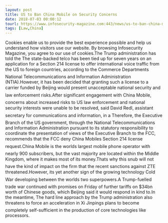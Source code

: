 ```yaml
---
layout: post
title: US to Ban China Mobile on Security Concerns
date: 2018-07-03 00:00:12
tourl: https://www.infosecurity-magazine.com:443/news/us-to-ban-china-mobile-security/
tags: [Law,China]
---
```

Cookies enable us to provide the best experience possible and help us understand how visitors use our website. By browsing Infosecurity Magazine, you agree to our use of cookies.The Trump administration has told the The state-backed telco has been tied up for seven years on an application for a Section 214 license to offer international voice traffic from the US to foreign countries, according to the Commerce Departments National Telecommunications and Information Administration (NTIA).However, it has been decided that granting such a license to a carrier funded by Beijing would present unacceptable national security and law enforcement risks.After significant engagement with China Mobile, concerns about increased risks to US law enforcement and national security interests were unable to be resolved, said David Redl, assistant secretary for communications and information, in a Therefore, the Executive Branch of the US government, through the National Telecommunications and Information Administration pursuant to its statutory responsibility to coordinate the presentation of views of the Executive Branch to the FCC, recommends that the FCC deny China Mobiles Section 214 license request.China Mobile is the worlds largest mobile phone operator with nearly 900 subscribers, but the vast majority are located within the Middle Kingdom, where it makes most of its money.Thats why this snub will not have the kind of impact on the firm that the recent sanctions against ZTE threatened.However, its yet another sign of the growing technology Cold War developing between the worlds two superpowers.A Trump-fuelled trade war continued with promises on Friday of further tariffs on $34bn worth of Chinese goods, which Beijing said it would respond in kind to.In the meantime, The hard line approach by the Trump administration also threatens to force an acceleration in Xi Jinpings plans to become completely self-sufficient in the production of core technologies like processors.